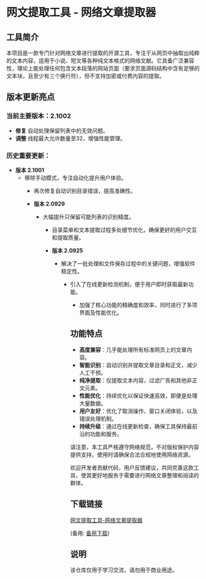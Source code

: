 # 网文提取工具 - 网络文章提取器

## 工具简介
本项目是一款专门针对网络文章进行提取的开源工具，专注于从网页中抽取出纯粹的文本内容，适用于小说、短文等各种纯文本格式的网络文献。它具备广泛兼容性，理论上能处理任何包含文本段落的网站页面（要求页面源码结构中含有足够的文本块，且至少有三个换行符），但不支持加密或付费内容的提取。

## 版本更新亮点

### 当前主要版本：2.1002
- **修复** 自动处理保留列表中的无效问题。
- **调整** 线程最大允许数量至32，增强性能管理。

### 历史重要更新：
- **版本 2.1001**
  - 移除手动模式，专注自动化提升用户体验。
    - 再次修复自动识别目录错误，提高准确性。

    - **版本 2.0929**
      - 大幅提升只保留可能列表的识别精度。
        - 目录菜单和文本提取过程多处细节优化，确保更好的用户交互和提取质量。

        - **版本 2.0925**
          - 解决了一批处理和文件保存过程中的关键问题，增强软件稳定性。
            - 引入了在线更新检测机制，便于用户即时获取最新功能。
              - 加强了核心功能的精确度和效率，同时进行了多项界面及性能优化。

              ## 功能特点
              - **高度兼容**：几乎能处理所有标准网页上的文章内容。
              - **智能识别**：自动识别并提取文章目录和正文，减少人工干预。
              - **纯净提取**：仅提取文本内容，过滤广告和其他非正文元素。
              - **性能优化**：持续优化以保证快速高效，即便是处理大量数据。
              - **用户友好**：优化了取消操作、窗口关闭体验，以及错误处理机制。
              - **持续升级**：通过在线更新检查，确保工具保持最前沿的功能和服务。

              请注意，本工具严格遵守网络规范，不对版权保护内容提供支持，使用时请确保合法合规地使用网络资源。

              欢迎开发者贡献代码，用户反馈建议，共同完善这款工具，使其更好地服务于需要进行网络文章整理和阅读的群体。

              ## 下载链接
              [网文提取工具-网络文章提取器](https://pan.quark.cn/s/27d388877a81) 

              (备用: [备用下载](https://pan.baidu.com/s/1NWMZSI5OpQKx8Rr3fztN6g?pwd=1234))

              ## 说明

              该仓库仅用于学习交流，请勿用于商业用途。
